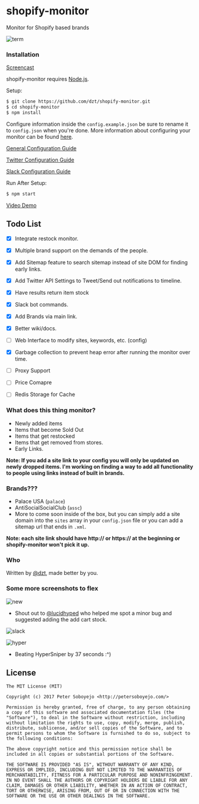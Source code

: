# shopify-monitor
Monitor for Shopify based brands

![term](http://i.imgur.com/baiwk9f.png)

### Installation

<a href="https://youtu.be/oIDPuyMBwvI">Screencast</a>

shopify-monitor requires [Node.js](http://nodejs.org/).

Setup:

```sh
$ git clone https://github.com/dzt/shopify-monitor.git
$ cd shopify-monitor
$ npm install
```

Configure information inside the `config.example.json` be sure to rename it to `config.json` when you're done. More information about configuring your monitor can be found <a href="https://github.com/dzt/shopify-monitor/wiki/Configuring-your-monitor">here</a>.


<a href="https://github.com/dzt/shopify-monitor/wiki/Configuring-your-monitor">General Configuration Guide</a>

<a href="https://github.com/dzt/shopify-monitor/wiki/Twitter">Twitter Configuration Guide</a>

<a href="https://github.com/dzt/shopify-monitor/wiki/Slack">Slack Configuration Guide</a>


Run After Setup:

```sh
$ npm start
```

<a href="https://www.youtube.com/watch?v=oirJnCmtfQY&feature=youtu.be">Video Demo</a>

## Todo List
- [x] Integrate restock monitor.
- [x] Multiple brand support on the demands of the people.
- [x] Add Sitemap feature to search sitemap instead of site DOM for finding early links.
- [x] Add Twitter API Settings to Tweet/Send out notifications to timeline.
- [x] Have results return item stock
- [x] Slack bot commands.
- [x] Add Brands via main link.
- [x] Better wiki/docs.
- [ ] Web Interface to modify sites, keywords, etc. (config)
- [x] Garbage collection to prevent heap error after running the monitor over time.
- [ ] Proxy Support
- [ ] Price Comapre
- [ ] Redis Storage for Cache


### What does this thing monitor?
- Newly added items
- Items that become Sold Out
- Items that get restocked
- Items that get removed from stores.
- Early Links.

**Note: If you add a site link to your config you will only be updated on newly dropped items. I'm working on finding a way to add all functionality to people using links instead of built in brands.**

### Brands???
- Palace USA (`palace`)
- AntiSocialSocialClub (`assc`)
- More to come soon inside of the box, but you can simply add a site domain into the `sites` array in your `config.json` file or you can add a sitemap url that ends in `.xml`.

**Note: each site link should have http:// or https:// at the beginning or shopify-monitor won't pick it up.**

### Who

Written by <a href="http://petersoboyejo.com/">@dzt</a>, made better by you.

### Some more screenshots to flex

![new](https://i.imgur.com/86GnKHD.jpg)
- Shout out to [@lucidhyped](https://twitter.com/lucidhyped) who helped me spot a minor bug and suggested adding the add cart stock.

![slack](http://i.imgur.com/h7Jt0wT.png)

![hyper](http://i.imgur.com/TME8GvF.png)
- Beating HyperSniper by 37 seconds :^)


## License

```
The MIT License (MIT)

Copyright (c) 2017 Peter Soboyejo <http://petersoboyejo.com/>

Permission is hereby granted, free of charge, to any person obtaining a copy of this software and associated documentation files (the "Software"), to deal in the Software without restriction, including without limitation the rights to use, copy, modify, merge, publish, distribute, sublicense, and/or sell copies of the Software, and to permit persons to whom the Software is furnished to do so, subject to the following conditions:

The above copyright notice and this permission notice shall be included in all copies or substantial portions of the Software.

THE SOFTWARE IS PROVIDED "AS IS", WITHOUT WARRANTY OF ANY KIND, EXPRESS OR IMPLIED, INCLUDING BUT NOT LIMITED TO THE WARRANTIES OF MERCHANTABILITY, FITNESS FOR A PARTICULAR PURPOSE AND NONINFRINGEMENT. IN NO EVENT SHALL THE AUTHORS OR COPYRIGHT HOLDERS BE LIABLE FOR ANY CLAIM, DAMAGES OR OTHER LIABILITY, WHETHER IN AN ACTION OF CONTRACT, TORT OR OTHERWISE, ARISING FROM, OUT OF OR IN CONNECTION WITH THE SOFTWARE OR THE USE OR OTHER DEALINGS IN THE SOFTWARE.
```
